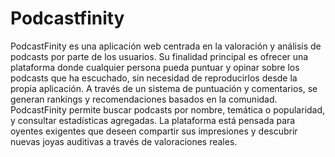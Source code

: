 # Podcastfinity
PodcastFinity es una aplicación web centrada en la valoración y análisis de podcasts por parte
de los usuarios. Su finalidad principal es ofrecer una plataforma donde cualquier persona pueda
puntuar y opinar sobre los podcasts que ha escuchado, sin necesidad de reproducirlos desde la
propia aplicación. A través de un sistema de puntuación y comentarios, se generan rankings y
recomendaciones basados en la comunidad. PodcastFinity permite buscar podcasts por nombre,
temática o popularidad, y consultar estadísticas agregadas. La plataforma está pensada para
oyentes exigentes que deseen compartir sus impresiones y descubrir nuevas joyas auditivas a
través de valoraciones reales.
